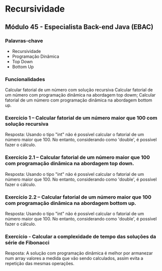 # Recursividade

## Módulo 45 - Especialista Back-end Java (EBAC)

### Palavras-chave

* Recursividade
* Programação Dinâmica
* Top Down
* Bottom Up


### Funcionalidades

Calcular fatorial de um número com solução recursiva
Calcular fatorial de um número com programação dinâmica na abordagem top dowm;
Calcular fatorial de um número com programação dinâmica na abordagem bottom up.


### Exercício 1 – Calcular fatorial de um número maior que 100 com solução recursiva

Resposta: Usando o tipo "int" não é possível calcular o fatorial de um número maior que 100. No entanto, considerando como 'double', é possível fazer o cálculo.

### Exercício 2.1 – Calcular fatorial de um número maior que 100 com programação dinâmica na abordagem top down.

Resposta: Usando o tipo "int" não é possível calcular o fatorial de um número maior que 100. No entanto, considerando como 'double', é possível fazer o cálculo.

### Exercício 2.2 – Calcular fatorial de um número maior que 100 com programação dinâmica na abordagem bottom up.

Resposta: Usando o tipo "int" não é possível calcular o fatorial de um número maior que 100. No entanto, considerando como 'double', é possível fazer o cálculo.

### Exercício - Calcular a complexidade de tempo das soluções da série de Fibonacci

Resposta: A solução com programação dinâmica é melhor por armanezar num array valores a medida que vão sendo calculados, assim evita a repetição das mesmas operações.



